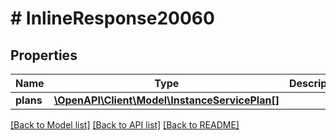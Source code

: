 # # InlineResponse20060

## Properties

Name | Type | Description | Notes
------------ | ------------- | ------------- | -------------
**plans** | [**\OpenAPI\Client\Model\InstanceServicePlan[]**](InstanceServicePlan.md) |  | [optional]

[[Back to Model list]](../../README.md#models) [[Back to API list]](../../README.md#endpoints) [[Back to README]](../../README.md)
